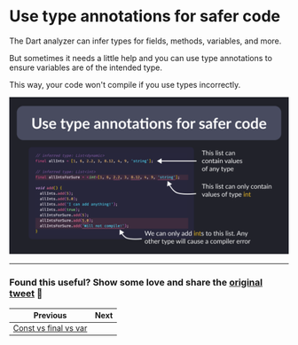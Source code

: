 # Use type annotations for safer code

The Dart analyzer can infer types for fields, methods, variables, and more.

But sometimes it needs a little help and you can use type annotations to ensure variables are of the intended type.

This way, your code won't compile if you use types incorrectly.

![](072.png)

---

### Found this useful? Show some love and share the [original tweet](https://twitter.com/biz84/status/1577928394762846208) 🙏

| Previous | Next |
| -------- | ---- |
| [Const vs final vs var](../0071-const-vs-final-vs-var/index.md) | |
